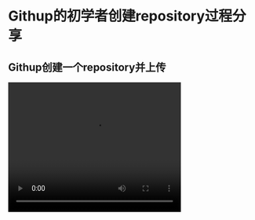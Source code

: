 # Githup的初学者创建repository过程分享
## Githup创建一个repository并上传
<div>
  <video width="352" height="264" controls autobuffer>
    <source src="https://github.com/zhoubaoyong/Githup-/blob/master/视频/Githup创建上传遇到的问题.mp4" type='video/mp4; codecs="avc1.42E01E, mp4a.40.2"'></source>
</video>
</div>
